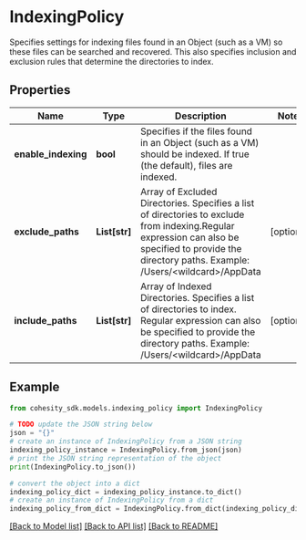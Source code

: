 # IndexingPolicy

Specifies settings for indexing files found in an Object (such as a VM) so these files can be searched and recovered. This also specifies inclusion and exclusion rules that determine the directories to index.

## Properties

Name | Type | Description | Notes
------------ | ------------- | ------------- | -------------
**enable_indexing** | **bool** | Specifies if the files found in an Object (such as a VM) should be indexed. If true (the default), files are indexed. | 
**exclude_paths** | **List[str]** | Array of Excluded Directories. Specifies a list of directories to exclude from indexing.Regular expression can also be specified to provide the directory paths. Example: /Users/&lt;wildcard&gt;/AppData | [optional] 
**include_paths** | **List[str]** | Array of Indexed Directories. Specifies a list of directories to index. Regular expression can also be specified to provide the directory paths. Example: /Users/&lt;wildcard&gt;/AppData | [optional] 

## Example

```python
from cohesity_sdk.models.indexing_policy import IndexingPolicy

# TODO update the JSON string below
json = "{}"
# create an instance of IndexingPolicy from a JSON string
indexing_policy_instance = IndexingPolicy.from_json(json)
# print the JSON string representation of the object
print(IndexingPolicy.to_json())

# convert the object into a dict
indexing_policy_dict = indexing_policy_instance.to_dict()
# create an instance of IndexingPolicy from a dict
indexing_policy_from_dict = IndexingPolicy.from_dict(indexing_policy_dict)
```
[[Back to Model list]](../README.md#documentation-for-models) [[Back to API list]](../README.md#documentation-for-api-endpoints) [[Back to README]](../README.md)


